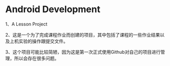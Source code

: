 # Android Development
1、A Lesson Project

2、这是一个为了完成课程作业而创建的项目，其中包括了课程的一些作业结果以及上机实验的操作跟提交文件。

3、这个项目可能比较简陋，因为这是第一次正式使用Github对自己的项目进行管理，所以会存在很多问题。
